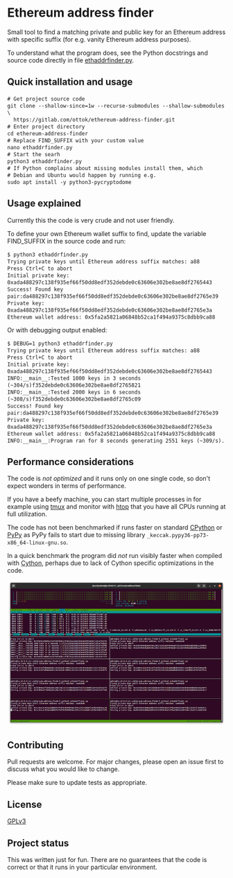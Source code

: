 # Ethereum address finder

Small tool to find a matching private and public key for an Ethereum address
with specific suffix (for e.g. vanity Ethereum address purposes).

To understand what the program does, see the Python docstrings and source code
directly in file [ethaddrfinder.py](ethaddrfinder.py).

## Quick installation and usage

```
# Get project source code
git clone --shallow-since=1w --recurse-submodules --shallow-submodules \
  https://gitlab.com/ottok/ethereum-address-finder.git
# Enter project directory
cd ethereum-address-finder
# Replace FIND_SUFFIX with your custom value
nano ethaddrfinder.py
# Start the searh
python3 ethaddrfinder.py
# If Python complains about missing modules install them, which
# Debian and Ubuntu would happen by running e.g.
sudo apt install -y python3-pycryptodome
```

## Usage explained

Currently this the code is very crude and not user friendly.

To define your own Ethereum wallet suffix to find, update the variable
FIND_SUFFIX in the source code and run:

```
$ python3 ethaddrfinder.py
Trying private keys until Ethereum address suffix matches: a88
Press Ctrl+C to abort
Initial private key: 0xada488297c138f935ef66f50dd8edf352debde0c63606e302be8ae8df2765443
Success! Found key pair:da488297c138f935ef66f50dd8edf352debde0c63606e302be8ae8df2765e39
Private key: 0xada488297c138f935ef66f50dd8edf352debde0c63606e302be8ae8df2765e3a
Ethereum wallet address: 0x5fa2a5821a06848b52ca1f494a9375c8dbb9ca88
```

Or with debugging output enabled:
```
$ DEBUG=1 python3 ethaddrfinder.py
Trying private keys until Ethereum address suffix matches: a88
Press Ctrl+C to abort
Initial private key: 0xada488297c138f935ef66f50dd8edf352debde0c63606e302be8ae8df2765443
INFO:__main__:Tested 1000 keys in 3 seconds (~304/s)f352debde0c63606e302be8ae8df2765821
INFO:__main__:Tested 2000 keys in 6 seconds (~308/s)f352debde0c63606e302be8ae8df2765c09
Success! Found key pair:da488297c138f935ef66f50dd8edf352debde0c63606e302be8ae8df2765e39
Private key: 0xada488297c138f935ef66f50dd8edf352debde0c63606e302be8ae8df2765e3a
Ethereum wallet address: 0x5fa2a5821a06848b52ca1f494a9375c8dbb9ca88
INFO:__main__:Program ran for 8 seconds generating 2551 keys (~309/s).
```

## Performance considerations

The code is *not optimized* and it runs only on one single code, so don't
expect wonders in terms of performance.

If you have a beefy machine, you can start multiple processes in for example
using [tmux](https://tmuxcheatsheet.com/) and monitor with
[htop](https://htop.dev/) that you have all CPUs running at full utilization.

The code has not been benchmarked if runs faster on standard
[CPython](https://en.wikipedia.org/wiki/CPython) or
[PyPy](https://en.wikipedia.org/wiki/PyPy) as PyPy fails to start due to missing
library `_keccak.pypy36-pp73-x86_64-linux-gnu.so`.

In a quick benchmark the program did *not* run visibly faster when compiled with
[Cython](https://cython.org/), perhaps due to lack of Cython specific
optimizations in the code.

![Running 8 parallel instances in tmux panes](screenshot-with-tmux.png)


## Contributing

Pull requests are welcome. For major changes, please open an issue first
to discuss what you would like to change.

Please make sure to update tests as appropriate.

## License

[GPLv3](https://choosealicense.com/licenses/gpl-3.0/)

## Project status

This was written just for fun. There are no guarantees that the code is correct
or that it runs in your particular environment.

